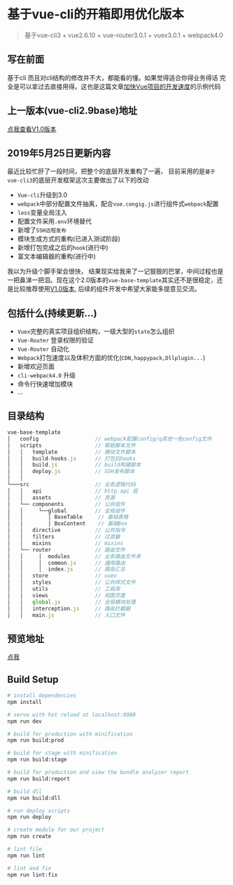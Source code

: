 # 基于vue-cli的开箱即用优化版本

> 基于vue-cli3 + vue2.6.10 + vue-router3.0.1 + vuex3.0.1 + webpack4.0

## 写在前面

基于cli 而且对cli结构的修改并不大，都能看的懂。如果觉得适合你得业务得话 完全是可以拿过去直接用得。这也是这篇文章[加快Vue项目的开发速度](https://github.com/QDMarkMan/CodeBlog/blob/master/Vue/%E5%8A%A0%E5%BF%ABVue%E9%A1%B9%E7%9B%AE%E7%9A%84%E5%BC%80%E5%8F%91%E9%80%9F%E5%BA%A6.md)的示例代码


## 上一版本(vue-cli2.9base)地址

<font color=red>[点我查看V1.0版本](https://github.com/QDMarkMan/vue-base-template/tree/vue-cli2.9base)</font>


## 2019年5月25日更新内容

最近比较忙肝了一段时间，把整个的底层开发重构了一遍， 目前采用的是`基于vue-cli3`的底层开发框架这次主要做出了以下的改动

- `Vue-cli`升级到3.0
- `webpack`中部分配置文件抽离，配合`vue.congig.js`进行组件式`webpack`配置
- `less`变量全局注入
- 配置文件采用`.env`环境替代
- 新增了`SSH远程发布`
- 模块生成方式的重构(已进入测试阶段)
- 新增打包完成之后的`hook`(进行中)
- 富文本编辑器的重构(进行中)

我以为升级个脚手架会很快， 结果现实给我来了一记狠狠的巴掌，中间过程也是一把鼻涕一把泪。现在这个2.0版本的`vue-base-template`其实还不是很稳定，还是比较推荐使用[V1.0版本](https://github.com/QDMarkMan/vue-base-template/tree/vue-cli2.9base), 后续的组件开发中希望大家能多提意见交流。

## 包括什么(持续更新...)
- `Vuex`完整的真实项目组织结构，一级大型的`state`怎么组织
- `Vue-Router` 登录权限的验证
- `Vue-Router` 自动化
- `Webpack`打包速度以及体积方面的优化(`CDN,happypack,Dllplugin...`)
- 新增欢迎页面
- `cli-webpack4.0` 升级
- 命令行快速增加模块
- ...

## 目录结构
```js
vue-base-template
│   config                  // webpack配置config/q其他一些config文件
│   scripts                 // 帮助脚本文件
│   │   template            // 模块文件脚本
│   │   build-hooks.js      // 打包后hooks
│   │   build.js            // build构建脚本
│   │   deploy.js           // SSH发布脚本
│   │   
└───src                     // 业务逻辑代码
│   │   api                 // http api 层
│   │   assets              // 资源
│   └── components          // 公共组件
│   │     └──global         // 全局组件
│   │        │ BaseTable     // 基础表格
│   │        │ BoxContent    // 基础Box
│   │   directive           // 公共指令
│   │   filters             // 过滤器
│   │   mixins              // mixins
│   └── router              // 路由文件
│   │     │  modules        // 业务路由文件夹
│   │     │  common.js      // 通用路由
│   │     │  index.js       // 路由汇总
│   │   store               // vuex
│   │   styles              // 公共样式文件
│   │   utils               // 工具库
│   │   views               // 视图页面
│   │   global.js           // 全局模块处理
│   │   interception.js     // 路由拦截器
│   │   main.js             // 入口文件
```

## 预览地址
[点我](https://qdmarkman.github.io/vue-base-template/dist/index.html)

## Build Setup

``` bash
# install dependencies
npm install

# serve with hot reload at localhost:8080
npm run dev

# build for production with minification
npm run build:prod

# build for stage with minification
npm run build:stage

# build for production and view the bundle analyzer report
npm run build:report

# build dll
npm run build:dll

# run deploy scripts
npm run deploy

# create module for our project
npm run create 

# lint file
npm run lint 

# lint and fix
npm run lint:fix 
```
